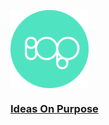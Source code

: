 <a href="https://www.ideasonpurpose.com"><img src="https://raw.githubusercontent.com/ideasonpurpose/ideasonpurpose/master/IOP_monogram_circle_512x512_mint.png" height="125" align="top" alt="IOP Logo"></a>

### [Ideas On Purpose](https://www.ideasonpurpose.com)
